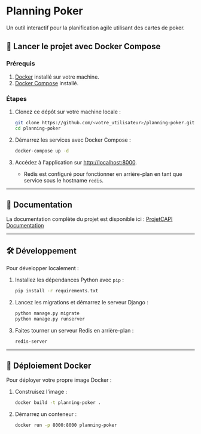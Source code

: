 
# Planning Poker

Un outil interactif pour la planification agile utilisant des cartes de poker.

## 🚀 Lancer le projet avec Docker Compose

### Prérequis
1. [Docker](https://www.docker.com/) installé sur votre machine.
2. [Docker Compose](https://docs.docker.com/compose/) installé.

### Étapes
1. Clonez ce dépôt sur votre machine locale :
   ```bash
   git clone https://github.com/<votre_utilisateur>/planning-poker.git
   cd planning-poker
   ```

2. Démarrez les services avec Docker Compose :
   ```bash
   docker-compose up -d
   ```

3. Accédez à l'application sur [http://localhost:8000](http://localhost:8000).

   - Redis est configuré pour fonctionner en arrière-plan en tant que service sous le hostname `redis`.

---

## 📖 Documentation

La documentation complète du projet est disponible ici :
[ProjetCAPI Documentation](https://eren-nere.github.io/ProjetCAPI)

---

## 🛠️ Développement

Pour développer localement :
1. Installez les dépendances Python avec `pip` :
   ```bash
   pip install -r requirements.txt
   ```
2. Lancez les migrations et démarrez le serveur Django :
   ```bash
   python manage.py migrate
   python manage.py runserver
   ```
3. Faites tourner un serveur Redis en arrière-plan :
   ```bash
   redis-server
   ```
---

## 🐳 Déploiement Docker

Pour déployer votre propre image Docker :
1. Construisez l'image :
   ```bash
   docker build -t planning-poker .
   ```
2. Démarrez un conteneur :
   ```bash
   docker run -p 8000:8000 planning-poker
   ```
   

